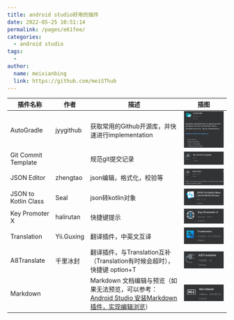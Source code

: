 ```yaml
---
title: android studio好用的插件
date: 2022-05-25 10:51:14
permalink: /pages/e61fee/
categories:
  - android studio
tags:
  - 
author: 
  name: meixianbing
  link: https://github.com/meiSThub
---
```

| 插件名称             | 作者       | 描述                                                         | 插图                                                         |
| -------------------- | ---------- | ------------------------------------------------------------ | ------------------------------------------------------------ |
| AutoGradle           | jyygithub  | 获取常用的Github开源库，并快速进行implementation             | ![image-20220525105351778](https://raw.githubusercontent.com/meiSThub/BlogImage/master/2022image-20220525105351778.png) |
| Git Commit Template  |            | 规范git提交记录                                              | ![image-20220525105601507](https://raw.githubusercontent.com/meiSThub/BlogImage/master/2022image-20220525105601507.png) |
| JSON Editor          | zhengtao   | json编辑，格式化，校验等                                     | ![image-20220525105733439](https://raw.githubusercontent.com/meiSThub/BlogImage/master/2022image-20220525105733439.png) |
| JSON to Kotlin Class | Seal       | json转kotlin对象                                             | ![image-20220525105829962](https://raw.githubusercontent.com/meiSThub/BlogImage/master/2022image-20220525105829962.png) |
| Key Promoter X       | halirutan  | 快捷键提示                                                   | ![image-20220525110353921](https://raw.githubusercontent.com/meiSThub/BlogImage/master/2022image-20220525110353921.png) |
| Translation          | Yii.Guxing | 翻译插件，中英文互译                                         | ![image-20220525111056073](https://raw.githubusercontent.com/meiSThub/BlogImage/master/2022image-20220525111056073.png) |
| A8Translate          | 千里冰封   | 翻译插件，与Translation互补（Translation有时候会超时），快捷键 option+T | ![image-20220525111213920](https://raw.githubusercontent.com/meiSThub/BlogImage/master/2022image-20220525111213920.png) |
| Markdown             |            | Markdown 文档编辑与预览（如果无法预览，可以参考：[Android Studio 安装Markdown插件，实现编辑浏览](https://blog.csdn.net/chengliang0315/article/details/123941387)） | ![image-20220525150142079](https://raw.githubusercontent.com/meiSThub/BlogImage/master/2022image-20220525150142079.png) |

